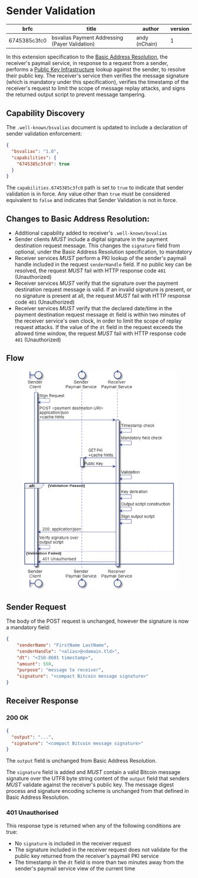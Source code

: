 # Sender Validation

| brfc         | title                                          | author        | version |
| ------------ | ---------------------------------------------- | ------------- | ------- |
| 6745385c3fc0 | bsvalias Payment Addressing (Payer Validation) | andy (nChain) | 1       |

In this extension specification to the [Basic Address Resolution](basic-address-resolution.md), the receiver's paymail service, in response to a request from a sender, performs a [Public Key Infrastructure](../public-key-infrastructure.md) lookup against the sender, to resolve their public key. The receiver's service then verifies the message signature (which is mandatory under this specification), verifies the timestamp of the receiver's request to limit the scope of message replay attacks, and signs the returned output script to prevent message tampering.

## Capability Discovery

The `.well-known/bsvalias` document is updated to include a declaration of sender validation enforcement:

```json
{
  "bsvalias": "1.0",
  "capabilities": {
    "6745385c3fc0": true
  }
}
```

The `capabilities.6745385c3fc0` path is set to `true` to indicate that sender validation is in force. Any value other than `true` must be considered equivalent to `false` and indicates that Sender Validation is not in force.

## Changes to Basic Address Resolution:

* Additional capability added to receiver's `.well-known/bsvalias`
* Sender clients _MUST_ include a digital signature in the payment destination request message. This changes the `signature` field from optional, under the Basic Address Resolution specification, to mandatory
* Receiver services _MUST_ perform a PKI lookup of the sender's paymail handle included in the request `senderHandle` field. If no public key can be resolved, the request _MUST_ fail with HTTP response code `401` (Unauthorized)
* Receiver services _MUST_ verify that the signature over the payment destination request message is valid. If an invalid signature is present, or no signature is present at all, the request _MUST_ fail with HTTP response code `401` (Unauthorized)
* Receiver services _MUST_ verify that the declared date/time in the payment destination request message `dt` field is within two minutes of the receiver service's own clock, in order to limit the scope of replay request attacks. If the value of the `dt` field in the request exceeds the allowed time window, the request _MUST_ fail with HTTP response code `401` (Unauthorized)

## Flow

<figure><img src="../../.gitbook/assets/image (3).png" alt=""><figcaption></figcaption></figure>

## Sender Request

The body of the POST request is unchanged, however the signature is now a mandatory field:

```json
{
    "senderName": "FirstName LastName",
    "senderHandle": "<alias>@<domain.tld>",
    "dt": "<ISO-8601 timestamp>",
    "amount": 550,
    "purpose": "message to receiver",
    "signature": "<compact Bitcoin message signature>"
}
```

## Receiver Response

### 200 OK

```json
{
  "output": "...",
  "signature": "<compact Bitcoin message signature>"
}
```

The `output` field is unchanged from Basic Address Resolution.

The `signature` field is added and _MUST_ contain a valid Bitcoin message signature over the UTF8 byte string content of the `output` field that senders _MUST_ validate against the receiver's public key. The message digest process and signature encoding scheme is unchanged from that defined in Basic Address Resolution.

### 401 Unauthorised

This response type is returned when any of the following conditions are true:

* No `signature` is included in the receiver request
* The signature included in the receiver request does not validate for the public key returned from the receiver's paymail PKI service
* The timestamp in the `dt` field is more than two minutes away from the sender's paymail service view of the current time
